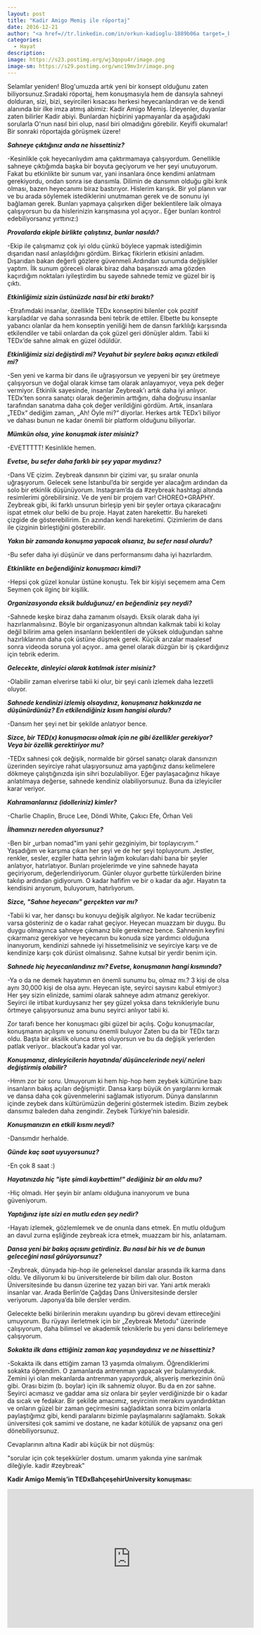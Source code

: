 ```yaml
---
layout: post
title: "Kadir Amigo Memiş ile röportaj"
date: 2016-12-21
author: "<a href=//tr.linkedin.com/in/orkun-kadioglu-1889b06a target=_blank>Orkun Kadıoğlu</a>"
categories:
  - Hayat
description:
image: https://s23.postimg.org/wj3qopu4r/image.png
image-sm: https://s29.postimg.org/wnc19mv3r/image.png
---
```


Selamlar yeniden! Blog'umuzda artık yeni bir konsept olduğunu zaten biliyorsunuz.Sıradaki röportaj, hem konuşmasıyla hem de dansıyla sahneyi dolduran, sizi, bizi, seyircileri kısacası herkesi heyecanlandıran ve de kendi alanında bir ilke imza atmış abimiz: Kadir Amigo Memiş. İzleyenler, duyanlar zaten bilirler Kadir abiyi. Bunlardan hiçbirini yapmayanlar da aşağıdaki sorularla O'nun nasıl biri olup, nasıl biri olmadığını görebilir. Keyifli okumalar! Bir sonraki röportajda görüşmek üzere!

***Sahneye çıktığınız anda ne hissettiniz?***

-Kesinlikle çok heyecanlıydım ama çaktırmamaya çalışıyordum. Genellikle sahneye çıktığımda başka bir boyuta geçiyorum ve her şeyi unutuyorum. Fakat bu etkinlikte bir sunum var, yani insanlara önce kendimi anlatmam gerekiyordu, ondan sonra ise dansımla. Dilimin de dansımın olduğu gibi kırık olması, bazen heyecanımı biraz bastırıyor. Hislerim karışık. Bir yol planın var ve bu arada söylemek istediklerini unutmaman gerek ve de sonunu iyi bağlaman gerek. Bunları yapmaya çalışırken diğer beklentilere laik olmaya çalışıyorsun bu da hislerinizin karışmasına yol açıyor.. Eğer bunları kontrol edebiliyorsanız yırttınız:)


***Provalarda ekiple birlikte çalıştınız, bunlar nasıldı?***

-Ekip ile çalışmamız çok iyi oldu çünkü böylece yapmak istediğimin dışarıdan nasıl anlaşıldığını gördüm. Birkaç fikirlerin etkisini anladım. Dışarıdan bakan değerli gözlere güvenmeli.Ardından sunumda değişikler yaptım. İlk sunum göreceli olarak biraz daha başarısızdı ama gözden kaçırdığım noktaları iyileştirdim bu sayede sahnede temiz ve güzel bir iş çıktı.


***Etkinliğimiz sizin üstünüzde nasıl bir etki bıraktı?***

-Etrafımdaki insanlar, özellikle TEDx konseptini bilenler çok pozitif karşıladılar ve daha sonrasında beni tebrik de ettiler. Elbette bu konsepte yabancı olanlar da hem konseptin yeniliği hem de dansın farklılığı karşısında etkilendiler ve tabii onlardan da çok güzel geri dönüşler aldım. Tabii ki TEDx’de sahne almak en güzel ödüldür.


***Etkinliğimiz sizi değiştirdi mi? Veyahut bir şeylere bakış açınızı etkiledi mi?***

-Sen yeni ve karma bir dans ile uğraşıyorsun ve yepyeni bir şey üretmeye çalışıyorsun ve doğal olarak kimse tam olarak anlayamıyor, veya pek değer vermiyor. Etkinlik sayesinde, insanlar Zeybreak’ı artık daha iyi anlıyor. TEDx’ten sonra sanatçı olarak değerimin arttığını, daha doğrusu insanlar tarafından sanatıma daha çok değer verildiğini gördüm. Artık, insanlara „TEDx“ dediğim zaman, „Ah! Öyle mi?“ diyorlar. Herkes artık TEDx’i biliyor ve dahası bunun ne kadar önemli bir platform olduğunu biliyorlar.

***Mümkün olsa, yine konuşmak ister misiniz?***

-EVETTTTT! Kesinlikle hemen.


***Evetse, bu sefer daha farklı bir şey yapar mıydınız?***

-Dans VE çizim. Zeybreak dansının bir çizimi var, şu sıralar onunla uğraşıyorum. Gelecek sene İstanbul’da bir sergide yer alacağım ardından da solo bir etkinlik düşünüyorum. Instagram’da da #zeybreak hashtagi altında resimlerimi görebilirsiniz. Ve de yeni bir projem var! CHOREO+GRAPHY. Zeybreak gibi, iki farklı unsurun birleşip yeni bir şeyler ortaya çıkaracağını ispat etmek olur belki de bu proje. Hayat zaten harekettir. Bu hareketi çizgide de gösterebilirim. En azından kendi hareketimi. Çizimlerim de dans ile çizginin birleştiğini gösterebilir.


***Yakın bir zamanda konuşma yapacak olsanız, bu sefer nasıl olurdu?***

-Bu sefer daha iyi düşünür ve dans performansımı daha iyi hazırlardım.


***Etkinlikte en beğendiğiniz konuşmacı kimdi?***

-Hepsi çok güzel konular üstüne konuştu. Tek bir kişiyi seçemem ama Cem Seymen çok ilginç bir kişilik.


***Organizasyonda eksik bulduğunuz/ en beğendiniz şey neydi?***

-Sahnede keşke biraz daha zamanım olsaydı. Eksik olarak daha iyi hazırlanmalısınız. Böyle bir organizasyonun altından kalkmak tabii ki kolay değil bilirim ama gelen insanların beklentileri de yüksek olduğundan sahne hazırlıklarının daha çok üstüne düşmek gerek. Küçük arızalar maalesef sonra videoda soruna yol açıyor.. ama genel olarak düzgün bir iş çıkardığınız için tebrik ederim.

***Gelecekte, dinleyici olarak katılmak ister misiniz?***

-Olabilir zaman elverirse tabii ki olur, bir şeyi canlı izlemek daha lezzetli oluyor.


***Sahnede kendinizi izlemiş olsaydınız, konuşmanız hakkınızda ne düşünürdünüz?
En etkilendiğiniz kısım hangisi olurdu?***

-Dansım her şeyi net bir şekilde anlatıyor bence.


***Sizce, bir TED(x) konuşmacısı olmak için ne gibi özellikler gerekiyor?
Veya bir özellik gerektiriyor mu?***

-TEDx sahnesi çok değişik, normalde bir görsel sanatçı olarak dansınızın üzerinden seyirciye rahat ulaşıyorsunuz ama yaptığınız dansı kelimelere dökmeye çalıştığınızda işin sihri bozulabiliyor. Eğer paylaşacağınız hikaye anlatılmaya değerse, sahnede kendiniz olabiliyorsunuz. Buna da izleyiciler karar veriyor.


***Kahramanlarınız (idolleriniz) kimler?***

-Charlie Chaplin, Bruce Lee, Döndi White, Çakıcı Efe, Örhan Veli


***İlhamınızı nereden alıyorsunuz?***

-Ben bir „urban nomad"im yani şehir gezginiyim, bir toplayıcıyım.“ Yaşadığım ve karşıma çıkan her şeyi ve de her şeyi topluyorum. Jestler, renkler, sesler, ezgiler hatta şehrin lağım kokuları dahi bana bir şeyler anlatıyor, hatırlatıyor. Bunları projelerimde ve yine sahnede hayata geçiriyorum, değerlendiriyorum. Günler oluyor gurbette türkülerden birine takılıp ardından gidiyorum. O kadar hafifim ve bir o kadar da ağır. Hayatın ta kendisini arıyorum, buluyorum, hatırlıyorum.


***Sizce, "Sahne heyecanı" gerçekten var mı?***

-Tabii ki var, her dansçı bu konuyu değişik algılıyor. Ne kadar tecrübeniz varsa gösteriniz de o kadar rahat geçiyor. Heyecan muazzam bir duygu. Bu duygu olmayınca sahneye çıkmanız bile gerekmez bence. Sahnenin keyfini çıkarmanız gerekiyor ve heyecanın bu konuda size yardımcı olduğuna inanıyorum, kendinizi sahnede iyi hissetmelisiniz ve seyirciye karşı ve de kendinize karşı çok dürüst olmalısınız. Sahne kutsal bir yerdir benim için.


***Sahnede hiç heyecanlandınız mı? Evetse, konuşmanın hangi kısmında?***

-Ya o da ne demek hayatımın en önemli sunumu bu, olmaz mı.? 3 kişi de olsa aynı 30,000 kişi de olsa aynı. Heyecan işte, seyirci sayısını kabul etmiyor:) Her şey sizin elinizde, samimi olarak sahneye adım atmanız gerekiyor. Seyirci ile irtibat kurduysanız her şey güzel yoksa dans teknikleriyle bunu örtmeye çalışıyorsunuz ama bunu seyirci anlıyor tabii ki.

Zor tarafı bence her konuşmacı gibi güzel bir açılış. Çoğu konuşmacılar, konuşmanın açılışını ve sonunu önemli buluyor Zaten bu da bir TEDx tarzı oldu. Başta bir aksilik olunca stres oluyorsun ve bu da değişik yerlerden patlak veriyor.. blackout’a kadar yol var.


***Konuşmanız, dinleyicilerin hayatında/ düşüncelerinde neyi/ neleri değiştirmiş olabilir?***

-Hmm zor bir soru. Umuyorum ki hem hip-hop hem zeybek kültürüne bazı insanların bakış açıları değişmiştir. Dansa karşı büyük ön yargılarını kırmak ve dansa daha çok güvenmelerini sağlamak istiyorum. Dünya danslarının içinde zeybek dans kültürümüzün değerini göstermek istedim. Bizim zeybek dansımız baleden daha zengindir. Zeybek Türkiye'nin balesidir.


***Konuşmanızın en etkili kısmı neydi?***

-Dansımdır herhalde.


***Günde kaç saat uyuyorsunuz?***

-En çok 8 saat :)


***Hayatınızda hiç "işte şimdi kaybettim!" dediğiniz bir an oldu mu?***

-Hiç olmadı. Her şeyin bir anlamı olduğuna inanıyorum ve buna güveniyorum.



***Yaptığınız işte sizi en mutlu eden şey nedir?***

-Hayatı izlemek, gözlemlemek ve de onunla dans etmek. En mutlu olduğum an davul zurna eşliğinde zeybreak icra etmek, muazzam bir his, anlatamam.


***Dansa yeni bir bakış açısını getirdiniz. Bu nasıl bir his ve de bunun geleceğini nasıl görüyorsunuz?***

-Zeybreak, dünyada hip-hop ile geleneksel danslar arasında ilk karma dans oldu. Ve diliyorum ki bu üniversitelerde bir bilim dalı olur. Boston Üniversitesinde bu dansın üzerine tez yazan biri var. Yani artık meraklı insanlar var. Arada Berlin’de Çağdaş Dans Üniversitesinde dersler veriyorum. Japonya’da bile dersler verdim.

Gelecekte belki birilerinin merakını uyandırıp bu görevi devam ettireceğini umuyorum. Bu rüyayı ilerletmek için bir „Zeybreak Metodu" üzerinde çalışıyorum, daha bilimsel ve akademik
tekniklerle bu yeni dansı belirlemeye çalışıyorum.

***Sokakta ilk dans ettiğiniz zaman kaç yaşındaydınız ve ne hissettiniz?***

-Sokakta ilk dans ettiğim zaman 13 yaşımda olmalıyım. Öğrendiklerimi sokakta öğrendim. O zamanlarda antrenman yapacak yer bulamıyorduk. Zemini iyi olan mekanlarda antrenman yapıyorduk, alışveriş merkezinin önü gibi. Orası bizim (b. boylar) için ilk sahnemiz oluyor. Bu da en zor sahne. Seyirci acımasız ve gaddar ama siz onlara bir şeyler verdiğinizde bir o kadar da sıcak ve fedakar. Bir şekilde amacımız, seyircinin merakını uyandırdıktan ve onların güzel bir zaman geçirmesini sağladıktan sonra bizim onlarla paylaştığımız gibi, kendi paralarını bizimle paylaşmalarını sağlamaktı. Sokak üniversitesi çok samimi ve dostane, ne kadar kötülük de yapsanız ona geri dönebiliyorsunuz.

Cevaplarının altına Kadir abi küçük bir not düşmüş:

"sorular için çok teşekkürler dostum.
umarım yakında yine sarılmak dileğiyle.
kadir
#zeybreak"

**Kadir Amigo Memiş’in TEDxBahçeşehirUniversity konuşması:**

<iframe width="560" height="315" src="https://www.youtube.com/embed/RQeuM1xhpOU?list=PLsRNoUx8w3rNvN8yaEFsULkGwqqGCPdM9" frameborder="0" allowfullscreen></iframe>
